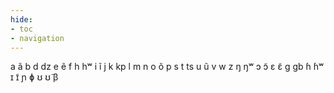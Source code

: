 ```yaml
---
hide:
- toc
- navigation
---
```

a
ã
b
d
dz
e
ẽ
f
h
hʷ
i
ĩ
j
k
kp
l
m
n
o
õ
p
s
t
ts
u
ũ
v
w
z
ŋ
ŋʷ
ɔ
ɔ̃
ɛ
ɛ̃
ɡ
ɡb
ɦ
ɦʷ
ɪ
ɪ̃
ɲ
ɸ
ʊ
ʊ̃
β
